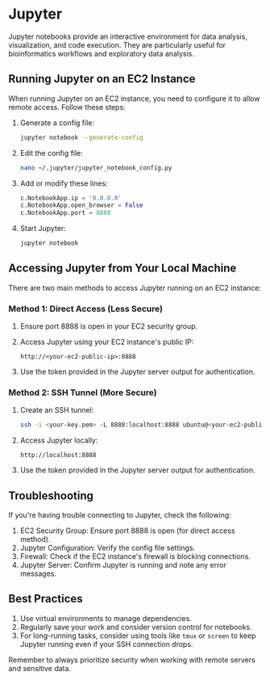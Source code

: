 # Jupyter

Jupyter notebooks provide an interactive environment for data analysis, visualization, and code execution. They are particularly useful for bioinformatics workflows and exploratory data analysis.

## Running Jupyter on an EC2 Instance

When running Jupyter on an EC2 instance, you need to configure it to allow remote access. Follow these steps:

1. Generate a config file:

   ```sh
   jupyter notebook --generate-config
   ```

2. Edit the config file:

   ```sh
   nano ~/.jupyter/jupyter_notebook_config.py
   ```

3. Add or modify these lines:

   ```python
   c.NotebookApp.ip = '0.0.0.0'
   c.NotebookApp.open_browser = False
   c.NotebookApp.port = 8888
   ```

4. Start Jupyter:

   ```sh
   jupyter notebook
   ```

## Accessing Jupyter from Your Local Machine

There are two main methods to access Jupyter running on an EC2 instance:

### Method 1: Direct Access (Less Secure)

1. Ensure port 8888 is open in your EC2 security group.
2. Access Jupyter using your EC2 instance's public IP:

   ```
   http://<your-ec2-public-ip>:8888
   ```

3. Use the token provided in the Jupyter server output for authentication.

### Method 2: SSH Tunnel (More Secure)

1. Create an SSH tunnel:

   ```sh
   ssh -i <your-key.pem> -L 8888:localhost:8888 ubuntu@<your-ec2-public-ip>
   ```

2. Access Jupyter locally:

   ```
   http://localhost:8888
   ```

3. Use the token provided in the Jupyter server output for authentication.

## Troubleshooting

If you're having trouble connecting to Jupyter, check the following:

1. EC2 Security Group: Ensure port 8888 is open (for direct access method).
2. Jupyter Configuration: Verify the config file settings.
3. Firewall: Check if the EC2 instance's firewall is blocking connections.
4. Jupyter Server: Confirm Jupyter is running and note any error messages.

## Best Practices

1. Use virtual environments to manage dependencies.
2. Regularly save your work and consider version control for notebooks.
3. For long-running tasks, consider using tools like `tmux` or `screen` to keep Jupyter running even if your SSH connection drops.

Remember to always prioritize security when working with remote servers and sensitive data.
